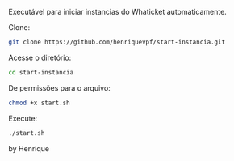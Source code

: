 Executável para iniciar instancias do Whaticket automaticamente.

Clone:

```bash
git clone https://github.com/henriquevpf/start-instancia.git
```

Acesse o diretório:

```bash
cd start-instancia
```

De permissões para o arquivo:

```bash
chmod +x start.sh
```

Execute:

```bash
./start.sh
```
by Henrique
